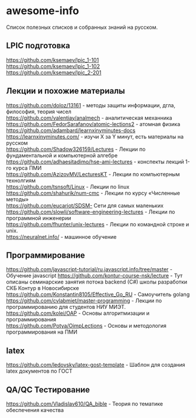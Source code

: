 # awesome-info
Список полезных списков и собранных знаний на русском.

## LPIC подготовка
https://github.com/ksemaev/lpic_1-101  
https://github.com/ksemaev/lpic_1-102  
https://github.com/ksemaev/lpic_2-201  

## Лекции и похожие материалы
https://github.com/doloz/13161 - методы защиты информации, дгла, философия, теория чисел   
https://github.com/valentiay/analmech - аналитическая механника  
https://github.com/FedorSarafanov/atomic-lections2 - атомная физика  
https://github.com/adambard/learnxinyminutes-docs https://learnxinyminutes.com/ - изучи Х за Y минут, есть материалы на русском    
https://github.com/Shadow326159/Lectures - Лекции по фундаментальной и компьютерной алгебре  
https://github.com/adhaesitadimo/hse-ami-lectures - конспекты лекций 1-го курса ПМИ  
https://github.com/AzizovMV/LecturesKT - Лекции по компьютерным технолгиям  
https://github.com/tsnsoft/Linux - Лекции по linux    
https://github.com/shahurik/num-cmc - Лекции по курсу «Численные методы»  
https://github.com/eucariot/SDSM- Сети для самых маленьких  
https://github.com/slowli/software-engineering-lectures - Лекции по программной инженерии  
https://github.com/fhunter/unix-lectures - Лекции по командной строке и unix.  
https://neuralnet.info/ - машинное обучение  

## Программирование
https://github.com/javascript-tutorial/ru.javascript.info/tree/master - Обучение javascript
https://github.com/kontur-course-nsk/lecture - Тут описаны семинарские занятия потока backend (C#) школы разработки СКБ Контур в Новосибирске
https://github.com/Konstantin8105/Effective_Go_RU - Самоучитель golang  
https://github.com/cvlabmiet/master-programming - Лекции по программированию для студентов НИУ МИЭТ.
https://github.com/kolei/OAP - Основы алгоритмизации и программирования  
https://github.com/Potya/OimpLections - Основы и методология программирования на ПМИ  

## latex
https://github.com/ledovsky/latex-gost-template - Шаблон для создания latex документов по ГОСТ  

## QA/QC Тестирование
https://github.com/Vladislav610/QA_bible - Теория по тематике обеспечения качества  

